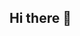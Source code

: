 ## Hi there 👋

<!--

- 🔭 I’m currently working on nothing to be honest.
- 🌱 I’m currently learning about Software Engineering and other stuff
- 🤔 I’m looking for help with coding.
- ⚡ Fun fact: I'm using computers since im 4 yrs old.
-->
